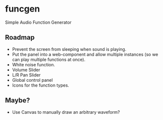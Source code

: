 # funcgen
Simple Audio Function Generator

## Roadmap

- Prevent the screen from sleeping when sound is playing.
- Put the panel into a web-component and allow multiple instances (so we can
  play multiple functions at once).
- White noise function.
- Volume Slider
- L/R Pan Slider
- Global control panel
- Icons for the function types.

## Maybe?

- Use Canvas to manually draw an arbitrary waveform?
